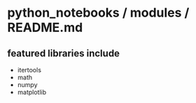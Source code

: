 # python_notebooks / modules / README.md
## featured libraries include

 - itertools
 - math
 - numpy
 - matplotlib

